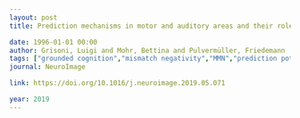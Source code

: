 ```yaml
---
layout: post
title: Prediction mechanisms in motor and auditory areas and their role in sound perception and language understanding

date: 1996-01-01 00:00
author: Grisoni, Luigi and Mohr, Bettina and Pulvermüller, Friedemann
tags: ["grounded cognition","mismatch negativity","MMN","prediction potential","semantic processing"]
journal: NeuroImage

link: https://doi.org/10.1016/j.neuroimage.2019.05.071

year: 2019
---
```



